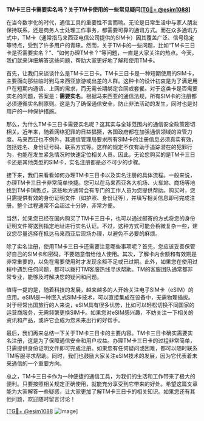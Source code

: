 **TM卡三日卡需要实名吗？关于TM卡使用的一些常见疑问[[TG💪+ @esim1088](https://t.me/s/esim1088)]**

在当今数字化的时代，通信工具的重要性不言而喻。无论是日常生活中与家人朋友保持联系，还是商务人士处理工作事务，都需要可靠的通讯方式。而在众多通讯方式中，TM卡（通常指马来西亚电信公司提供的SIM卡）因其覆盖广泛、信号稳定等特点，受到了许多用户的青睐。然而，关于TM卡的一些问题，比如“TM卡三日卡是否需要实名？”、“如何办理TM卡？”等问题，一直是大家关注的热点。今天，我们就来详细解答这些问题，帮助大家更好地了解和使用TM卡。

首先，让我们来谈谈什么是TM卡三日卡。TM卡三日卡是一种短期使用的SIM卡，主要面向那些临时到马来西亚旅游或出差的人群。这种卡的设计初衷是为了满足用户在短期内通话、上网的需求，而无需长期绑定合同或套餐。对于这类卡是否需要实名的问题，答案是：**需要实名**。根据马来西亚的通信法规，所有SIM卡的注册都必须遵循实名制原则。这是为了确保通信安全，防止非法活动的发生，同时也是对用户的一种保护措施。

那么，为什么TM卡三日卡需要实名呢？这其实与全球范围内的通信安全政策密切相关。近年来，随着网络犯罪的日益猖獗，各国政府都在加强通信领域的监管力度。马来西亚也不例外，其通信管理局要求所有SIM卡的注册信息必须真实有效，包括姓名、身份证号码、联系方式等。这样的规定不仅有助于追踪潜在的犯罪行为，也能在发生紧急情况时快速定位相关人员。因此，无论您购买的是TM卡三日卡还是其他类型的SIM卡，实名注册都是必不可少的步骤。

接下来，我们来看看如何办理TM卡三日卡以及实名注册的具体流程。一般来说，办理TM卡三日卡非常简单快捷。您可以在马来西亚各大机场、火车站、商场等地找到TM卡销售点，这些地方通常会有专门的工作人员为您提供帮助。购买时，您只需提供有效的身份证明文件（如护照、身份证等），并填写相关信息即可完成注册。整个过程通常不会超过十分钟，非常方便。

当然，如果您已经在国内购买了TM卡三日卡，也可以通过邮寄的方式将您的身份证明文件寄送到指定地址进行实名认证。不过，这种方式可能会稍微复杂一些，建议您尽量选择在抵达马来西亚后现场办理，以避免不必要的麻烦。

除了实名注册，使用TM卡三日卡还需要注意哪些事项呢？首先，您应该妥善保管好自己的SIM卡和密码，不要随意借给他人使用。其次，了解卡内余额和有效期是非常重要的，以免在需要使用时才发现余额不足或已过期。此外，如果您在使用过程中遇到任何问题，都可以拨打TM客服热线寻求帮助。TM的客服团队通常都非常专业，能够及时解决您的疑问和问题。

值得一提的是，随着科技的发展，越来越多的人开始关注电子SIM卡（eSIM）的应用。eSIM是一种嵌入式SIM卡技术，可以直接集成在设备中，无需物理插拔。对于经常出国旅行的人来说，eSIM具有很多优势，比如可以轻松切换不同国家的运营商服务，无需频繁更换SIM卡。如果您对eSIM感兴趣，不妨关注一下相关的资讯和产品，或许它会成为您未来出行的好帮手。

最后，我们再来总结一下关于TM卡三日卡的主要内容。TM卡三日卡确实需要实名注册，这是为了保障通信安全和用户权益。办理TM卡三日卡的过程非常简单，只需提供身份证明文件即可完成注册。如果您有任何疑问或困难，都可以随时联系TM客服寻求帮助。同时，我们也鼓励大家关注eSIM技术的发展，因为它代表着未来通信的一个重要方向。

总之，TM卡三日卡作为一种便捷的通信工具，为我们的生活和工作带来了极大的便利。只要按照相关规定正确使用，就能充分享受到它带来的好处。希望这篇文章能为大家解答一些疑惑，让大家更加了解TM卡三日卡的相关知识。如果您还有其他问题，欢迎随时留言讨论！

[[TG💪+ @esim1088](https://t.me/s/esim1088) ![Image](https://i.postimg.cc/4NQfJmqS/Snipaste-2025-05-13-00-14-12.png)]